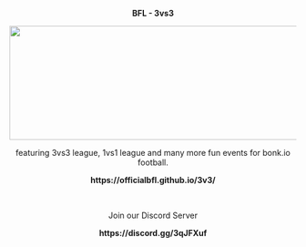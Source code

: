 <p align="center"><strong>BFL - 3vs3</strong><p align="center">
<p align="center">
  <img src="https://cdn.discordapp.com/attachments/571302596686643200/571321061334056972/unknown.png" width="800px" height="200px"/></p>
<p align="center">featuring 3vs3 league, 1vs1 league and many more fun events for bonk.io football.</p>
<p align="center"><strong>https://officialbfl.github.io/3v3/</strong></p>
<br>
<p align="center">Join our Discord Server</p>
<p align="center"><strong>https://discord.gg/3qJFXuf</strong></p>
